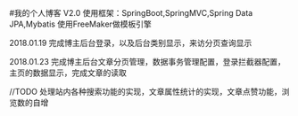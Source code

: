 #我的个人博客 V2.0
使用框架：SpringBoot,SpringMVC,Spring Data JPA,Mybatis
使用FreeMaker做模板引擎

2018.01.19
完成博主后台登录，以及后台类别显示，来访分页查询显示

2018.01.23 
完成博主后台文章分页管理，数据事务管理配置，登录拦截器配置，主页的数据显示，完成文章的读取

//TODO 处理站内各种搜索功能的实现，文章属性统计的实现，文章点赞功能，浏览数的自增